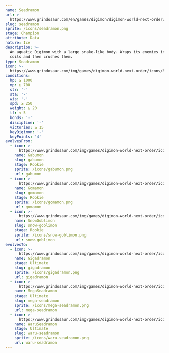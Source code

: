 ```yaml
---
name: Seadramon
url: >-
  https://www.grindosaur.com/en/games/digimon/digimon-world-next-order/digimon/83-seadramon
slug: seadramon
sprite: /icons/seadramon.png
stage: Champion
attribute: Data
nature: Ice
description: >-
  An aquatic Digimon with a large snake-like body. Wraps its enemies in its
  coils and then crushes them.
type: Seadramon
icon: >-
  https://www.grindosaur.com/img/games/digimon-world-next-order/icons/83-seadramon-icon.png
conditions:
  hp: ≥ 1000
  mp: ≥ 700
  str: '-'
  sta: '-'
  wis: '-'
  spd: ≥ 250
  weight: ≥ 20
  tf: ≤ 5
  bonds: '-'
  discipline: '-'
  victories: ≥ 15
  keyDigimon: '-'
  keyPoints: '4'
evolvesFrom:
  - icon: >-
      https://www.grindosaur.com/img/games/digimon-world-next-order/icons/24-gabumon-icon-small.png
    name: Gabumon
    slug: gabumon
    stage: Rookie
    sprite: /icons/gabumon.png
    url: gabumon
  - icon: >-
      https://www.grindosaur.com/img/games/digimon-world-next-order/icons/28-gomamon-icon-small.png
    name: Gomamon
    slug: gomamon
    stage: Rookie
    sprite: /icons/gomamon.png
    url: gomamon
  - icon: >-
      https://www.grindosaur.com/img/games/digimon-world-next-order/icons/54-snowgoblimon-icon-small.png
    name: SnowGoblimon
    slug: snow-goblimon
    stage: Rookie
    sprite: /icons/snow-goblimon.png
    url: snow-goblimon
evolvesTo:
  - icon: >-
      https://www.grindosaur.com/img/games/digimon-world-next-order/icons/134-gigadramon-icon-small.png
    name: Gigadramon
    stage: Ultimate
    slug: gigadramon
    sprite: /icons/gigadramon.png
    url: gigadramon
  - icon: >-
      https://www.grindosaur.com/img/games/digimon-world-next-order/icons/139-megaseadramon-icon-small.png
    name: MegaSeadramon
    stage: Ultimate
    slug: mega-seadramon
    sprite: /icons/mega-seadramon.png
    url: mega-seadramon
  - icon: >-
      https://www.grindosaur.com/img/games/digimon-world-next-order/icons/151-waruseadramon-icon-small.png
    name: WaruSeadramon
    stage: Ultimate
    slug: waru-seadramon
    sprite: /icons/waru-seadramon.png
    url: waru-seadramon
---
```


